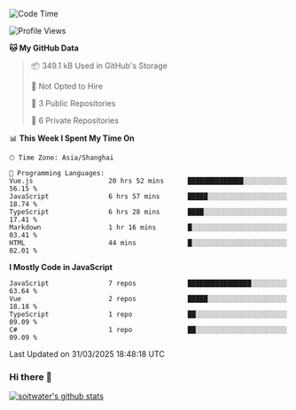 <!--START_SECTION:waka-->
![Code Time](http://img.shields.io/badge/Code%20Time-4%2C816%20hrs%2034%20mins-blue)

![Profile Views](http://img.shields.io/badge/Profile%20Views-0-blue)

**🐱 My GitHub Data** 

> 📦 349.1 kB Used in GitHub's Storage 
 > 
> 🚫 Not Opted to Hire
 > 
> 📜 3 Public Repositories 
 > 
> 🔑 6 Private Repositories 
 > 
📊 **This Week I Spent My Time On** 

```text
🕑︎ Time Zone: Asia/Shanghai

💬 Programming Languages: 
Vue.js                   20 hrs 52 mins      ██████████████░░░░░░░░░░░   56.15 % 
JavaScript               6 hrs 57 mins       █████░░░░░░░░░░░░░░░░░░░░   18.74 % 
TypeScript               6 hrs 28 mins       ████░░░░░░░░░░░░░░░░░░░░░   17.41 % 
Markdown                 1 hr 16 mins        █░░░░░░░░░░░░░░░░░░░░░░░░   03.41 % 
HTML                     44 mins             █░░░░░░░░░░░░░░░░░░░░░░░░   02.01 % 
```

**I Mostly Code in JavaScript** 

```text
JavaScript               7 repos             ████████████████░░░░░░░░░   63.64 % 
Vue                      2 repos             █████░░░░░░░░░░░░░░░░░░░░   18.18 % 
TypeScript               1 repo              ██░░░░░░░░░░░░░░░░░░░░░░░   09.09 % 
C#                       1 repo              ██░░░░░░░░░░░░░░░░░░░░░░░   09.09 % 
```




 Last Updated on 31/03/2025 18:48:18 UTC
<!--END_SECTION:waka-->

### Hi there 👋
[![soitwater's github stats](https://github-readme-stats.vercel.app/api?username=soitwater)](https://github.com/soitwater/github-readme-stats)
